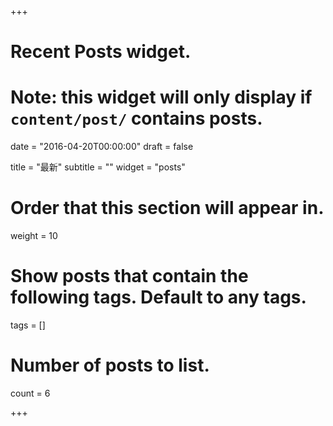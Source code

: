 +++
# Recent Posts widget.
# Note: this widget will only display if `content/post/` contains posts.

date = "2016-04-20T00:00:00"
draft = false

title = "最新"
subtitle = ""
widget = "posts"

# Order that this section will appear in.
weight = 10

# Show posts that contain the following tags. Default to any tags.
tags = []

# Number of posts to list.
count = 6

+++

